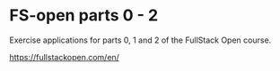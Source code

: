 # FS-open parts 0 - 2

Exercise applications for parts 0, 1 and 2 of the FullStack Open course.

https://fullstackopen.com/en/ 
